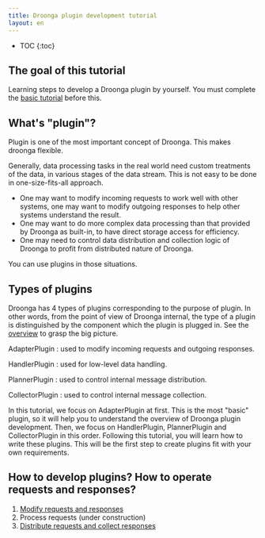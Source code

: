 ```yaml
---
title: Droonga plugin development tutorial
layout: en
---
```


* TOC
{:toc}

## The goal of this tutorial

Learning steps to develop a Droonga plugin by yourself.
You must complete the [basic tutorial][] before this.


## What's "plugin"?

Plugin is one of the most important concept of Droonga.
This makes droonga flexible.

Generally, data processing tasks in the real world need custom treatments of the data, in various stages of the data stream. This is not easy to be done in one-size-fits-all approach.

 * One may want to modify incoming requests to work well with other systems, one may want to modify outgoing responses to help other systems understand the result.
 * One may want to do more complex data processing than that provided by Droonga as built-in, to have direct storage access for efficiency.
 * One may need to control data distribution and collection logic of Droonga to profit from distributed nature of Droonga.

You can use plugins in those situations.

## Types of plugins

Droonga has 4 types of plugins corresponding to the purpose of plugin.
In other words, from the point of view of Droonga internal, the type of a plugin is distinguished by the component which the plugin is plugged in. See the [overview][] to grasp the big picture.

AdapterPlugin
: used to modify incoming requests and outgoing responses.

HandlerPlugin
: used for low-level data handling.

PlannerPlugin
: used to control internal message distribution.

CollectorPlugin
: used to control internal message collection.

In this tutorial, we focus on AdapterPlugin at first. This is the most "basic" plugin, so it will help you to understand the overview of Droonga plugin development.
Then, we focus on HandlerPlugin, PlannerPlugin and CollectorPlugin in this order.
Following this tutorial, you will learn how to write these plugins. This will be the first step to create plugins fit with your own requirements.

## How to develop plugins? How to operate requests and responses?

 1. [Modify requests and responses][adapter]
 2. Process requests (under construction)
 3. [Distribute requests and collect responses][distribute-collect]

  [basic tutorial]: ../
  [overview]: ../../overview/
  [adapter]: ./adapter/
  [distribute-collect]: ./distribute-collect/
